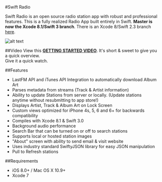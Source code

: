 #Swift Radio

Swift Radio is an open source radio station app with robust and professional features. This is a fully realized Radio App built entirely in Swift. **Master is now the Xcode 8.1/Swift 3 branch**. There is an Xcode 8/Swift 2.3 branch [here](https://github.com/swiftcodex/Swift-Radio-Pro/tree/xcode8).

![alt text](http://thebemedia.com/wp-content/uploads/2015/09/screen-1.jpg "Swift Radio")

##Video
View this [**GETTING STARTED VIDEO**](https://youtu.be/m7jiajCHFvc).
It's short & sweet to give you a quick overview.  
Give it a quick watch.

##Features

- LastFM API and iTunes API Integration to automatically download Album Art
- Parses metadata from streams (Track & Artist information)
- Ability to update Stations from server or locally. (Update stations anytime without resubmitting to app store!)
- Displays Artist, Track & Album Art on Lock Screen
- Custom views optimized for iPhone 4s, 5, 6 and 6+ for backwards compatibility
- Compiles with Xcode 8.1 & Swift 3.0
- Background audio performance
- Search Bar that can be turned on or off to search stations
- Supports local or hosted station images
- "About" screen with ability to send email & visit website
- Uses industry standard SwiftyJSON library for easy JSON manipulation
- Pull to Refresh stations

##Requirements

- iOS 8.0+ / Mac OS X 10.9+
- Xcode 7
